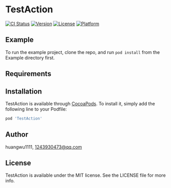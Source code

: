 # TestAction

[![CI Status](https://img.shields.io/travis/huangwu1111/TestAction.svg?style=flat)](https://travis-ci.org/huangwu1111/TestAction)
[![Version](https://img.shields.io/cocoapods/v/TestAction.svg?style=flat)](https://cocoapods.org/pods/TestAction)
[![License](https://img.shields.io/cocoapods/l/TestAction.svg?style=flat)](https://cocoapods.org/pods/TestAction)
[![Platform](https://img.shields.io/cocoapods/p/TestAction.svg?style=flat)](https://cocoapods.org/pods/TestAction)

## Example

To run the example project, clone the repo, and run `pod install` from the Example directory first.

## Requirements

## Installation

TestAction is available through [CocoaPods](https://cocoapods.org). To install
it, simply add the following line to your Podfile:

```ruby
pod 'TestAction'
```

## Author

huangwu1111, 1243930473@qq.com

## License

TestAction is available under the MIT license. See the LICENSE file for more info.

